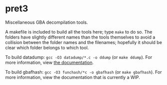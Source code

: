 # pret3
Miscellaneous GBA decompilation tools.

A makefile is included to build all the tools here; type `make` to do so. The folders have slightly different names
than the tools themselves to avoid a collision between the folder names and the filenames; hopefully it should be
clear which folder belongs to which tool.

To build datadump: `gcc -O3 datadump/*.c -o ddump` (or `make ddump`). For more information, view
[the documentation](datadump/docs.md).

To build gbafhash: `gcc -O3 funchash/*c -o gbafhash` (or `make gbafhash`). For more information, view the
documentation that is currently a WIP.
